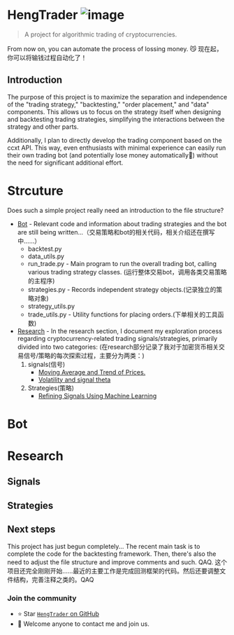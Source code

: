 # HengTrader ![image](https://img.shields.io/badge/HengTrader-0.000001%2B-blue)
> A project for algorithmic trading of cryptocurrencies.

From now on, you can automate the process of lossing money. 😼
现在起，你可以将输钱过程自动化了！

## Introduction 
The purpose of this project is to maximize the separation and independence of the "trading strategy," "backtesting," "order placement," and "data" components. This allows us to focus on the strategy itself when designing and backtesting trading strategies, simplifying the interactions between the strategy and other parts.

Additionally, I plan to directly develop the trading component based on the ccxt API. This way, even enthusiasts with minimal experience can easily run their own trading bot (and potentially lose money automatically🐽) without the need for significant additional effort.


# Strcuture
Does such a simple project really need an introduction to the file structure?
- [Bot](#Bot) - Relevant code and information about trading strategies and the bot are still being written...（交易策略和bot的相关代码，相关介绍还在撰写中……）
  - backtest.py
  - data_utils.py
  - run_trade.py - Main program to run the overall trading bot, calling various trading strategy classes. (运行整体交易bot，调用各类交易策略的主程序)
  - strategies.py - Records independent strategy objects.(记录独立的策略对象)
  - strategy_utils.py
  - trade_utils.py  - Utility functions for placing orders.(下单相关的工具函数)
- [Research](#Research) - In the research section, I document my exploration process regarding cryptocurrency-related trading signals/strategies, primarily divided into two categories: (在research部分记录了我对于加密货币相关交易信号/策略的每次探索过程，主要分为两类：)
  1. signals(信号)
      - [Moving Average and Trend of Prices.](./Research/trend_strategy.ipynb)
      - [Volatility and signal theta](./Research/mean_reversion.ipynb)
  3. Strategies(策略)
      - [Refining Signals Using Machine Learning](./Research/machine_learning)


# Bot

# Research

## Signals

## Strategies


## Next steps
This project has just begun completely... The recent main task is to complete the code for the backtesting framework. Then, there's also the need to adjust the file structure and improve comments and such. QAQ.
这个项目还完全刚刚开始……最近的主要工作是完成回测框架的代码。然后还要调整文件结构，完善注释之类的。QAQ

### Join the community
- ⭐️ Star [`HengTrader` on GitHub](https://github.com/miaografa/HengTrader)
- 💖 Welcome anyone to contact me and join us.
